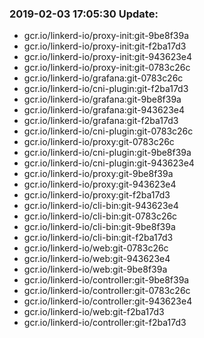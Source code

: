 ### 2019-02-03 17:05:30 Update:

- gcr.io/linkerd-io/proxy-init:git-9be8f39a
- gcr.io/linkerd-io/proxy-init:git-f2ba17d3
- gcr.io/linkerd-io/proxy-init:git-943623e4
- gcr.io/linkerd-io/proxy-init:git-0783c26c
- gcr.io/linkerd-io/grafana:git-0783c26c
- gcr.io/linkerd-io/cni-plugin:git-f2ba17d3
- gcr.io/linkerd-io/grafana:git-9be8f39a
- gcr.io/linkerd-io/grafana:git-943623e4
- gcr.io/linkerd-io/grafana:git-f2ba17d3
- gcr.io/linkerd-io/cni-plugin:git-0783c26c
- gcr.io/linkerd-io/proxy:git-0783c26c
- gcr.io/linkerd-io/cni-plugin:git-9be8f39a
- gcr.io/linkerd-io/cni-plugin:git-943623e4
- gcr.io/linkerd-io/proxy:git-9be8f39a
- gcr.io/linkerd-io/proxy:git-943623e4
- gcr.io/linkerd-io/proxy:git-f2ba17d3
- gcr.io/linkerd-io/cli-bin:git-943623e4
- gcr.io/linkerd-io/cli-bin:git-0783c26c
- gcr.io/linkerd-io/cli-bin:git-9be8f39a
- gcr.io/linkerd-io/cli-bin:git-f2ba17d3
- gcr.io/linkerd-io/web:git-0783c26c
- gcr.io/linkerd-io/web:git-943623e4
- gcr.io/linkerd-io/web:git-9be8f39a
- gcr.io/linkerd-io/controller:git-9be8f39a
- gcr.io/linkerd-io/controller:git-0783c26c
- gcr.io/linkerd-io/controller:git-943623e4
- gcr.io/linkerd-io/web:git-f2ba17d3
- gcr.io/linkerd-io/controller:git-f2ba17d3
